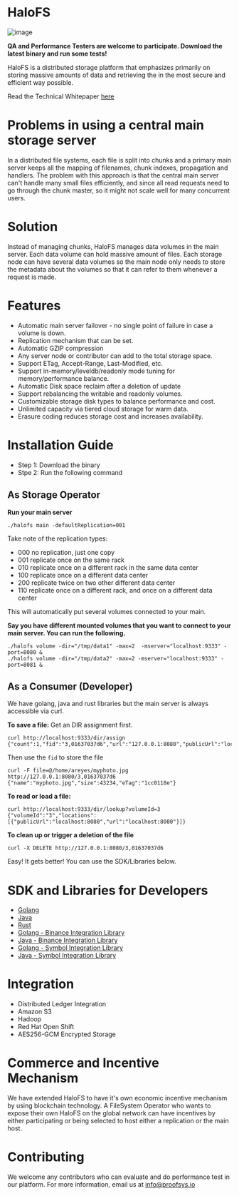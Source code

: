 # HaloFS

![image](https://user-images.githubusercontent.com/4479171/130297141-745672a2-602d-4df2-9748-20354d1ee87c.png)

**QA and Performance Testers are welcome to participate. Download the latest binary and run some tests!**

HaloFS is a distributed storage platform that emphasizes primarily on storing massive amounts of data and retrieving the in the most secure and efficient way possible. 

Read the Technical Whitepaper [here](#)

# Problems in using a central main storage server
In a distributed file systems, each file is split into chunks and a primary main server keeps all the mapping of filenames, chunk indexes, propagation and handlers. The problem with this approach is that the central main server can't handle many small files efficiently, and since all read requests need to go through the chunk master, so it might not scale well for many concurrent users.

# Solution
Instead of managing chunks, HaloFS manages data volumes in the main server. Each data volume can hold massive amount of files. Each storage node can have several data volumes so the main node only needs to store the metadata about the volumes so that it can refer to them whenever a request is made.

# Features
- Automatic main server failover - no single point of failure in case a volume is down.
- Replication mechanism that can be set.
- Automatic GZIP compression
- Any server node or contributor can add to the total storage space.
- Support ETag, Accept-Range, Last-Modified, etc.
- Support in-memory/leveldb/readonly mode tuning for memory/performance balance.
- Automatic Disk space reclaim after a deletion of update
- Support rebalancing the writable and readonly volumes.
- Customizable storage disk types to balance performance and cost.
- Unlimited capacity via tiered cloud storage for warm data.
- Erasure coding reduces storage cost and increases availability.

# Installation Guide
- Step 1: Download the binary
- Stpe 2: Run the following command

## As Storage Operator

**Run your main server**
```
./halofs main -defaultReplication=001
```
Take note of the replication types:

- 000	no replication, just one copy
- 001	replicate once on the same rack
- 010	replicate once on a different rack in the same data center
- 100	replicate once on a different data center
- 200	replicate twice on two other different data center
- 110	replicate once on a different rack, and once on a different data center

This will automatically put several volumes connected to your main.

**Say you have different mounted volumes that you want to connect to your main server. You can run the following.**
```
./halofs volume -dir="/tmp/data1" -max=2  -mserver="localhost:9333" -port=8080 & 
./halofs volume -dir="/tmp/data2" -max=2 -mserver="localhost:9333" -port=8081 &
```
## As a Consumer (Developer)
We have golang, java and rust libraries but the main server is always accessible via curl.

**To save a file:**
Get an DIR assignment first.
```
curl http://localhost:9333/dir/assign
{"count":1,"fid":"3,01637037d6","url":"127.0.0.1:8080","publicUrl":"localhost:8080"}
```
Then use the `fid` to store the file
```
curl -F file=@/home/areyes/myphoto.jpg http://127.0.0.1:8080/3,01637037d6
{"name":"myphoto.jpg","size":43234,"eTag":"1cc0118e"}
```

**To read or load a file:**
```
curl http://localhost:9333/dir/lookup?volumeId=3
{"volumeId":"3","locations":[{"publicUrl":"localhost:8080","url":"localhost:8080"}]}
```
**To clean up or trigger a deletion of the file**
```
curl -X DELETE http://127.0.0.1:8080/3,01637037d6
```

Easy! It gets better! You can use the SDK/Libraries below. 

# SDK and Libraries for Developers
- [Golang](https://github.com/halostac-platform/golang-halofs-lib)
- [Java](https://github.com/halostac-platform/java-halofs-lib)
- [Rust](https://github.com/halostac-platform/rust-halofs-lib)
- [Golang - Binance Integration Library](#)
- [Java - Binance Integration Library](#)
- [Golang - Symbol Integration Library](#)
- [Java - Symbol Integration Library](#)

# Integration 
- Distributed Ledger Integration 
- Amazon S3 
- Hadoop
- Red Hat Open Shift
- AES256-GCM Encrypted Storage

# Commerce and Incentive Mechanism
We have extended HaloFS to have it's own economic incentive mechanism by using blockchain technology. A FileSystem Operator who wants to expose their own HaloFS on the global network can have incentives by either participating or being selected to host either a replication or the main host.

# Contributing
We welcome any contributors who can evaluate and do performance test in our platform. For more information, email us at info@proofsys.io
